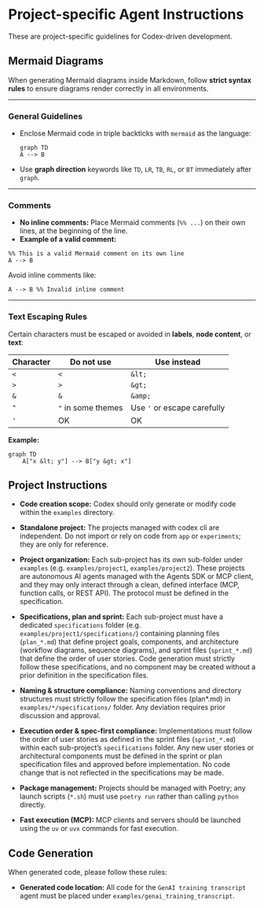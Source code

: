# Project-specific Agent Instructions

These are project-specific guidelines for Codex-driven development.

## Mermaid Diagrams

When generating Mermaid diagrams inside Markdown, follow **strict syntax rules** to ensure diagrams render correctly in all environments.

---

### General Guidelines

- Enclose Mermaid code in triple backticks with `mermaid` as the language:

  ```mermaid
  graph TD
  A --> B
  ```

- Use **graph direction** keywords like `TD`, `LR`, `TB`, `RL`, or `BT` immediately after `graph`.

---

### Comments

- **No inline comments:** Place Mermaid comments (`%% ...`) on their own lines, at the beginning of the line.
- **Example of a valid comment:**

```mermaid
%% This is a valid Mermaid comment on its own line
A --> B
```

Avoid inline comments like:

```mermaid
A --> B %% Invalid inline comment
```

---

### Text Escaping Rules

Certain characters must be escaped or avoided in **labels**, **node content**, or **text**:

| Character | Do not use         | Use instead                 |
| --------- | ------------------ | --------------------------- |
| `<`       | `<`                | `&lt;`                      |
| `>`       | `>`                | `&gt;`                      |
| `&`       | `&`                | `&amp;`                     |
| `"`       | `"` in some themes | Use `'` or escape carefully |
| `'`       | OK                 | OK                          |

**Example:**

```mermaid
graph TD
    A["x &lt; y"] --> B["y &gt; x"]
```

## Project Instructions

- **Code creation scope:** Codex should only generate or modify code within the `examples` directory.
- **Standalone project:** The projects managed with codex cli are independent. Do not import or rely on code from `app` or `experiments`; they are only for reference.
- **Project organization:** Each sub-project has its own sub-folder under `examples` (e.g. `examples/project1`, `examples/project2`). These projects are autonomous AI agents managed with the Agents SDK or MCP client, and they may only interact through a clean, defined interface (MCP, function calls, or REST API). The protocol must be defined in the specification.
- **Specifications, plan and sprint:** Each sub-project must have a dedicated `specifications` folder (e.g. `examples/project1/specifications/`) containing planning files (`plan_*.md`) that define project goals, components, and architecture (workflow diagrams, sequence diagrams), and sprint files (`sprint_*.md`) that define the order of user stories. Code generation must strictly follow these specifications, and no component may be created without a prior definition in the specification files.
- **Naming & structure compliance:** Naming conventions and directory structures must strictly follow the specification files (plan\*.md) in `examples/*/specifications/` folder. Any deviation requires prior discussion and approval.
- **Execution order & spec-first compliance:** Implementations must follow the order of user stories as defined in the sprint files (`sprint_*.md`) within each sub-project’s `specifications` folder. Any new user stories or architectural components must be defined in the sprint or plan specification files and approved before implementation. No code change that is not reflected in the specifications may be made.

- **Package management:** Projects should be managed with Poetry; any launch scripts (`*.sh`) must use `poetry run` rather than calling `python` directly.
- **Fast execution (MCP):** MCP clients and servers should be launched using the `uv` or `uvx` commands for fast execution.

## Code Generation

When generated code, please follow these rules:

- **Generated code location:** All code for the `GenAI training transcript` agent must be placed under `examples/genai_training_transcript`.
